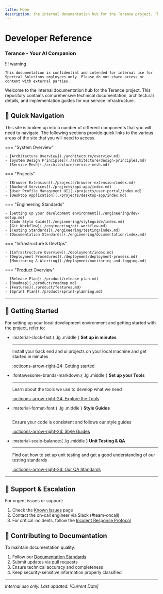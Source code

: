 ```yaml
---
title: Home
description: the internal documentation hub for the Terance project. This repository contains comprehensive technical documentation, architectural details, and implementation guides for our service infrastructure.
---
```


# Developer Reference
### Terance - Your AI Companion

!!! warning

    This documentation is confidential and intended for internal use for Spectral Solutions employees only. Please do not share access or content with external parties.

Welcome to the internal documentation hub for the Terance project. This repository contains comprehensive technical documentation, architectural details, and implementation guides for our service infrastructure.


## 🚀 Quick Navigation

This site is broken up into a number of different components that you will need to navigate. The following sections provide quick links to the various areas of the site that you will need to access. 

=== "System Overview"

    - [Architecture Overview](./architecture/overview.md)
    - [System Design Principles](./architecture/design-principles.md)
    - [Service Mesh](./architecture/service-mesh.md)

=== "Projects"

    - [Browser Extension](./projects/browser-extension/index.md)
    - [Backend Services](./projects/api-app/index.md)
    - [User Profile Management UI](./projects/user-portal/index.md)
    - [Desktop Application](./projects/desktop-app/index.md)

=== "Engineering Standards"

    - [Setting up your development environment](./engineering/dev-setup.md)
    - [Code Style Guide](./engineering/styleguide/index.md)
    - [Git Workflow](./engineering/git-workflow.md)
    - [Testing Standards](./engineering/testing/index.md)
    - [Documentation Standards](./engineering/documentation/index.md)

=== "Infrastructure & DevOps"

    - [Infrastructure Overview](./deployment/index.md)
    - [Deployment Procedures](./deployment/deployment-process.md)
    - [Monitoring & Alerting](./deployment/monitoring-and-logging.md)

=== "Product Overview"

    - [Release Plan](./product/release-plan.md)
    - [Roadmap](./product/roadmap.md)
    - [Features](./product/features.md) 
    - [Sprint Plan](./product/sprint-planning.md)

---

## 🔧 Getting Started

For setting up your local development environment and getting started with the project, refer to:

<div class="grid cards" markdown>

-   :material-clock-fast:{ .lg .middle } __Set up in minutes__

    ---

    Install your back end and ui projects on your local machine and get started in minutes

    [:octicons-arrow-right-24: Getting started](./engineering/dev-setup.md)

-   :fontawesome-brands-markdown:{ .lg .middle } __Set up your Tools__

    ---

    Learn about the tools we use to develop what we need

    [:octicons-arrow-right-24: Explore the Tools](./engineering/tooling.md)

-   :material-format-font:{ .lg .middle } __Style Guides__

    ---

    Ensure your code is consistent and follows our style guides

    [:octicons-arrow-right-24: Style Guides](./engineering/styleguide/index.md)

-   :material-scale-balance:{ .lg .middle } __Unit Testing & QA__

    ---

    Find out how to set up unit testing and get a good understanding of our testing standards

    [:octicons-arrow-right-24: Our QA Standards](./engineering/testing/index.md)

</div>

---

## 🚨 Support & Escalation

For urgent issues or support:

1. Check the [Known Issues](./support/known-issues.md) page
2. Contact the on-call engineer via Slack (#team-oncall)
3. For critical incidents, follow the [Incident Response Protocol](./support/incident-response.md)

## 📝 Contributing to Documentation

To maintain documentation quality:

1. Follow our [Documentation Standards](./contributing/standards.md)
2. Submit updates via pull requests
3. Ensure technical accuracy and completeness
4. Keep security-sensitive information properly classified

---

*Internal use only. Last updated: [Current Date]*
